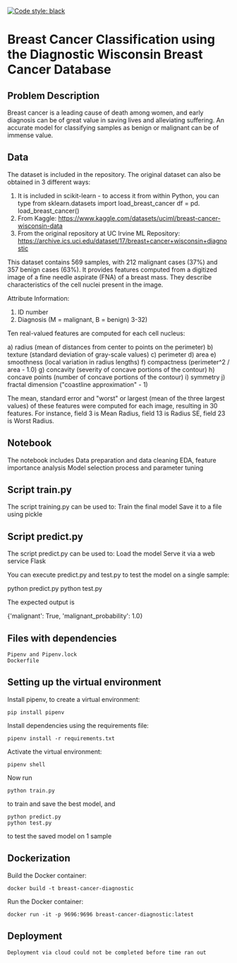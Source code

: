 [![Code style: black](https://img.shields.io/badge/code%20style-black-000000.svg)](https://github.com/psf/black)

# Breast Cancer Classification using the Diagnostic Wisconsin Breast Cancer Database


## Problem Description
Breast cancer is a leading cause of death among women, and early diagnosis can be of great value in saving lives and alleviating suffering. An accurate model for classifying samples as benign or malignant can be of immense value.

## Data

The dataset is included in the repository.
The original dataset can also be obtained in 3 different ways:
1. It is included in scikit-learn - to access it from within Python, you can type
	 from sklearn.datasets import load_breast_cancer
	 df = pd. load_breast_cancer() 
2. From Kaggle:
	https://www.kaggle.com/datasets/uciml/breast-cancer-wisconsin-data
3. From the original repository at UC Irvine ML Repository:
	https://archive.ics.uci.edu/dataset/17/breast+cancer+wisconsin+diagnostic 

This dataset contains 569 samples, with 212 malignant cases (37%) and 357 benign cases (63%). It provides features computed from a digitized image of a fine needle aspirate (FNA) of a breast mass. They describe characteristics of the cell nuclei present in the image.

Attribute Information:

1) ID number
2) Diagnosis (M = malignant, B = benign)
3-32)

Ten real-valued features are computed for each cell nucleus:

a) radius (mean of distances from center to points on the perimeter)
b) texture (standard deviation of gray-scale values)
c) perimeter
d) area
e) smoothness (local variation in radius lengths)
f) compactness (perimeter^2 / area - 1.0)
g) concavity (severity of concave portions of the contour)
h) concave points (number of concave portions of the contour)
i) symmetry
j) fractal dimension ("coastline approximation" - 1)

The mean, standard error and "worst" or largest (mean of the three
largest values) of these features were computed for each image,
resulting in 30 features. For instance, field 3 is Mean Radius, field
13 is Radius SE, field 23 is Worst Radius.

## Notebook
The notebook includes
	Data preparation and data cleaning
	EDA, feature importance analysis
	Model selection process and parameter tuning
 
## Script train.py
The script training.py can be used to:
	Train the final model
	Save it to a file using pickle

## Script predict.py 
The script predict.py can be used to:
	Load the model
	Serve it via a web service Flask 

You can execute predict.py and test.py to test the model on a single sample:

python predict.py
python test.py

The expected output is 

{'malignant': True, 'malignant_probability': 1.0} 

## Files with dependencies
	Pipenv and Pipenv.lock
	Dockerfile

## Setting up the virtual environment

Install pipenv, to create a virtual environment:

	pip install pipenv

Install dependencies using the requirements file:

	pipenv install -r requirements.txt

Activate the virtual environment:

	pipenv shell

Now run

	python train.py
to train and save the best model, and

	python predict.py
	python test.py

to test the saved model on 1 sample

## Dockerization

Build the Docker container:

	docker build -t breast-cancer-diagnostic

Run the Docker container:

	docker run -it -p 9696:9696 breast-cancer-diagnostic:latest

## Deployment
	Deployment via cloud could not be completed before time ran out

